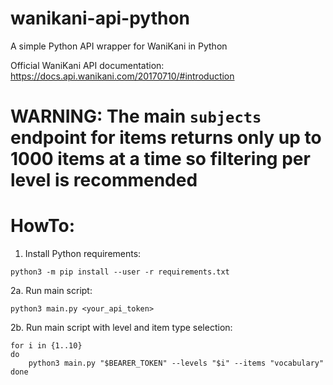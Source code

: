 # wanikani-api-python
A simple Python API wrapper for WaniKani in Python

Official WaniKani API documentation: https://docs.api.wanikani.com/20170710/#introduction

# **WARNING:** The main `subjects` endpoint for items returns only up to 1000 items at a time so filtering per level is recommended

# HowTo:
1. Install Python requirements:
```shell
python3 -m pip install --user -r requirements.txt
```
2a. Run main script:
```shell
python3 main.py <your_api_token>
```
2b. Run main script with level and item type selection:
```shell
for i in {1..10}
do
    python3 main.py "$BEARER_TOKEN" --levels "$i" --items "vocabulary"
done
```
